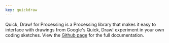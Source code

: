 ```yaml
---
key: quickdraw
---
```


Quick, Draw! for Processing is a Processing library that makes it easy to interface with drawings from Google's Quick, Draw! experiment in your own coding sketches. View the [Github page](https://github.com/codybenlewis/quick-draw-for-processing) for the full documentation.
